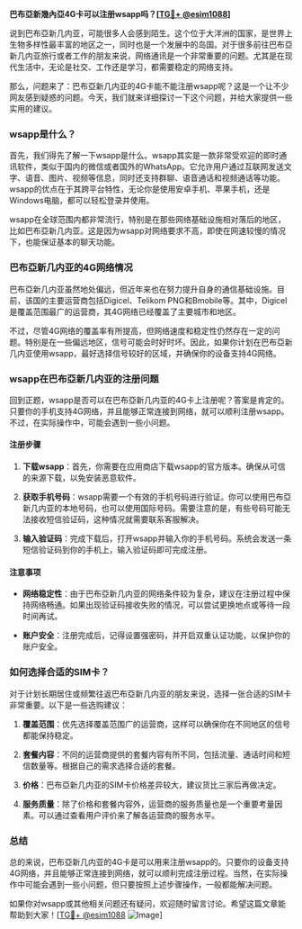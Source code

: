 **巴布亞新幾內亞4G卡可以注册wsapp吗？[[TG💪+ @esim1088](https://t.me/s/esim1088)]**

说到巴布亞新几内亚，可能很多人会感到陌生。这个位于大洋洲的国家，是世界上生物多样性最丰富的地区之一，同时也是一个发展中的岛国。对于很多前往巴布亞新几内亚旅行或者工作的朋友来说，网络通讯是一个非常重要的问题。尤其是在现代生活中，无论是社交、工作还是学习，都需要稳定的网络支持。

那么，问题来了：巴布亞新几内亚的4G卡能不能注册wsapp呢？这是一个让不少网友感到疑惑的问题。今天，我们就来详细探讨一下这个问题，并给大家提供一些实用的建议。

### wsapp是什么？

首先，我们得先了解一下wsapp是什么。wsapp其实是一款非常受欢迎的即时通讯软件，类似于国内的微信或者国外的WhatsApp。它允许用户通过互联网发送文字、语音、图片、视频等信息，同时还支持群聊、语音通话和视频通话等功能。wsapp的优点在于其跨平台特性，无论你是使用安卓手机、苹果手机，还是Windows电脑，都可以轻松登录并使用。

wsapp在全球范围内都非常流行，特别是在那些网络基础设施相对落后的地区，比如巴布亞新几内亚。这是因为wsapp对网络要求不高，即使在网速较慢的情况下，也能保证基本的聊天功能。

### 巴布亞新几内亚的4G网络情况

巴布亞新几内亚虽然地处偏远，但近年来也在努力提升自身的通信基础设施。目前，该国的主要运营商包括Digicel、Telikom PNG和Bmobile等。其中，Digicel是覆盖范围最广的运营商，其4G网络已经覆盖了主要城市和地区。

不过，尽管4G网络的覆盖率有所提高，但网络速度和稳定性仍然存在一定的问题。特别是在一些偏远地区，信号可能会时好时坏。因此，如果你计划在巴布亞新几内亚使用wsapp，最好选择信号较好的区域，并确保你的设备支持4G网络。

### wsapp在巴布亞新几内亚的注册问题

回到正题，wsapp是否可以在巴布亞新几内亚的4G卡上注册呢？答案是肯定的。只要你的手机支持4G网络，并且能够正常连接到网络，就可以顺利注册wsapp。不过，在实际操作中，可能会遇到一些小问题。

#### 注册步骤

1. **下载wsapp**：首先，你需要在应用商店下载wsapp的官方版本。确保从可信的来源下载，以免安装恶意软件。
   
2. **获取手机号码**：wsapp需要一个有效的手机号码进行验证。你可以使用巴布亞新几内亚的本地号码，也可以使用国际号码。需要注意的是，有些号码可能无法接收短信验证码，这种情况就需要联系客服解决。

3. **输入验证码**：完成下载后，打开wsapp并输入你的手机号码。系统会发送一条短信验证码到你的手机上，输入验证码即可完成注册。

#### 注意事项

- **网络稳定性**：由于巴布亞新几内亚的网络条件较为复杂，建议在注册过程中保持网络畅通。如果出现验证码接收失败的情况，可以尝试更换地点或等待一段时间再试。

- **账户安全**：注册完成后，记得设置强密码，并开启双重认证功能，以保护你的账户安全。

### 如何选择合适的SIM卡？

对于计划长期居住或频繁往返巴布亞新几内亚的朋友来说，选择一张合适的SIM卡非常重要。以下是一些选购建议：

1. **覆盖范围**：优先选择覆盖范围广的运营商，这样可以确保你在不同地区的信号都能保持稳定。

2. **套餐内容**：不同的运营商提供的套餐内容有所不同，包括流量、通话时间和短信数量等。根据自己的需求选择合适的套餐。

3. **价格**：巴布亞新几内亚的SIM卡价格差异较大，建议货比三家后再做决定。

4. **服务质量**：除了价格和套餐内容外，运营商的服务质量也是一个重要考量因素。可以通过查看用户评价来了解各运营商的服务水平。

### 总结

总的来说，巴布亞新几内亚的4G卡是可以用来注册wsapp的。只要你的设备支持4G网络，并且能够正常连接到网络，就可以顺利完成注册过程。当然，在实际操作中可能会遇到一些小问题，但只要按照上述步骤操作，一般都能解决问题。

如果你对wsapp或其他相关问题还有疑问，欢迎随时留言讨论。希望这篇文章能帮助到大家！[[TG💪+ @esim1088](https://t.me/s/esim1088) ![Image](https://i.postimg.cc/4NQfJmqS/Snipaste-2025-05-13-00-14-12.png)]